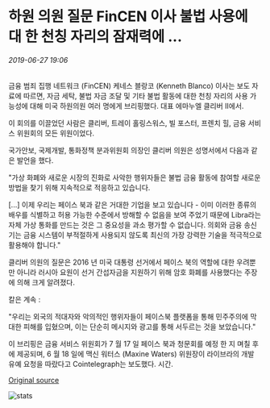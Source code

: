 # 하원 의원 질문 FinCEN 이사 불법 사용에 대 한 천칭 자리의 잠재력에 ...

###### 2019-06-27 19:06

금융 범죄 집행 네트워크 (FinCEN) 케네스 블랑코 (Kenneth Blanco) 이사는 보도 자료에 따르면, 자금 세탁, 불법 자금 조달 및 기타 불법 활동에 대한 천칭 자리의 사용 가능성에 대해 미국 하원의원 여러 명에게 브리핑했다. 대표 에마누엘 클리버 II에서.

이 회의를 이끌었던 사람은 클리버, 트레이 홀링스워스, 빌 포스터, 프렌치 힐, 금융 서비스 위원회의 모든 위원이었다.

국가안보, 국제개발, 통화정책 분과위원회 의장인 클리버 의원은 성명서에서 다음과 같은 발언을 했다.

"가상 화폐와 새로운 시장의 진화로 사악한 행위자들은 불법 금융 활동에 참여할 새로운 방법을 찾기 위해 지속적으로 적응하고 있습니다.

\[...\] 이제 우리는 페이스 북과 같은 거대한 기업을 보고 있습니다 - 이미 이러한 종류의 배우를 식별하고 허용 가능한 수준에서 방해할 수 없음을 보여 주었기 때문에 Libra라는 자체 가상 통화를 만드는 것은 그 중요성을 과소 평가할 수 없습니다. 의회와 금융 송신기는 금융 시스템이 부적절하게 사용되지 않도록 최신의 가장 강력한 기술을 적극적으로 활용해야 합니다."

클리버 의원의 질문은 2016 년 미국 대통령 선거에서 페이스 북의 역할에 대한 우려뿐만 아니라 러시아 요원이 선거 간섭자금을 지원하기 위해 암호 화폐를 사용했다는 주장에 의해 크게 알려졌다.

칼은 계속 :

"우리는 외국의 적대자와 악의적인 행위자들이 페이스북 플랫폼을 통해 민주주의에 막대한 피해를 입혔으며, 이는 단순히 메시지와 광고를 통해 서두르는 것을 보았습니다."

이 브리핑은 금융 서비스 위원회가 7 월 17 일 페이스 북과 청문회를 예정 한 지 며칠 후에 제공되며, 6 월 18 일에 맥신 워터스 (Maxine Waters) 위원장이 라이브라의 개발 유예 요청을 따랐다고 Cointelegraph는 보도했다. 시간.

[Original source](https://cointelegraph.com/news/house-reps-question-fincen-director-on-libras-potential-for-illegal-usage)

![stats](https://c.statcounter.com/11760860/0/a89fa40b/1/ "stats")